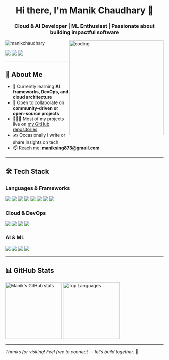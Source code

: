 <h1 align="center">Hi there, I'm Manik Chaudhary 👋</h1>
<h3 align="center">Cloud & AI Developer | ML Enthusiast | Passionate about building impactful software</h3>

<img align="right" alt="coding" width="300" src="https://user-images.githubusercontent.com/88606641/210141549-43c27f0e-e4b1-4708-a974-52fde3cc8a1c.gif">

<p align="left"> 
  <img src="https://komarev.com/ghpvc/?username=manikchaudhary&style=flat-square&color=blue" alt="manikchaudhary" />
</p>

<p align="left">
  <a href="https://www.linkedin.com/in/chaudharymanik/" target="_blank">
    <img src="https://img.shields.io/badge/LinkedIn-0077B5?style=for-the-badge&logo=linkedin&logoColor=white" />
  </a>
  <a href="mailto:maniksing873@gmail.com">
    <img src="https://img.shields.io/badge/Gmail-D14836?style=for-the-badge&logo=gmail&logoColor=white" />
  </a>
  <a href="https://manik-portfolio-smoky.vercel.app/" target="_blank">
    <img src="https://img.shields.io/badge/Portfolio-000000?style=for-the-badge&logo=vercel&logoColor=white" />
  </a>
</p>

---

## 🧐 About Me

- 🌱 Currently learning **AI frameworks, DevOps, and cloud architecture**  
- 🤝 Open to collaborate on **community-driven or open-source projects**  
- 👨🏻‍💻 Most of my projects live on [my GitHub repositories](https://github.com/chaudharymanik?tab=repositories)  
- ✍️ Occasionally I write or share insights on tech  
- 📫 Reach me: **maniksing873@gmail.com**

---

## 🛠️ Tech Stack

### Languages & Frameworks

<p align="left">
  <img src="https://img.shields.io/badge/C-00599C?style=for-the-badge&logo=c&logoColor=white"/>
  <img src="https://img.shields.io/badge/C++-00599C?style=for-the-badge&logo=c%2B%2B&logoColor=white"/>
  <img src="https://img.shields.io/badge/Java-ED8B00?style=for-the-badge&logo=java&logoColor=white"/>
  <img src="https://img.shields.io/badge/Python-3776AB?style=for-the-badge&logo=python&logoColor=white"/>
  <img src="https://img.shields.io/badge/JavaScript-323330?style=for-the-badge&logo=javascript&logoColor=F7DF1E"/>
  <img src="https://img.shields.io/badge/React-20232A?style=for-the-badge&logo=react&logoColor=61DAFB"/>
  <img src="https://img.shields.io/badge/Node.js-43853D?style=for-the-badge&logo=node.js&logoColor=white"/>
  <img src="https://img.shields.io/badge/Express.js-404D59?style=for-the-badge&logo=express&logoColor=white"/>
</p>

### Cloud & DevOps

<p align="left">
  <img src="https://img.shields.io/badge/AWS-232F3E?style=for-the-badge&logo=amazon-aws&logoColor=white"/>
  <img src="https://img.shields.io/badge/Azure-0078D4?style=for-the-badge&logo=microsoft-azure&logoColor=white"/>
  <img src="https://img.shields.io/badge/Docker-2496ED?style=for-the-badge&logo=docker&logoColor=white"/>
  <img src="https://img.shields.io/badge/Kubernetes-326CE5?style=for-the-badge&logo=kubernetes&logoColor=white"/>
</p>

### AI & ML

<p align="left">
  <img src="https://img.shields.io/badge/TensorFlow-FF6F00?style=for-the-badge&logo=tensorflow&logoColor=white"/>
  <img src="https://img.shields.io/badge/PyTorch-EE4C2C?style=for-the-badge&logo=pytorch&logoColor=white"/>
  <img src="https://img.shields.io/badge/Scikit--Learn-F7931E?style=for-the-badge&logo=scikit-learn&logoColor=white"/>
  <img src="https://img.shields.io/badge/OpenAI-005571?style=for-the-badge&logo=openai&logoColor=white"/>
</p>

---

## 📊 GitHub Stats

<p align="left">
  <img src="https://github-readme-stats.vercel.app/api?username=chaudharymanik&show_icons=true&theme=tokyonight" alt="Manik's GitHub stats" height="180px"/>
  <img src="https://github-readme-stats.vercel.app/api/top-langs/?username=chaudharymanik&layout=compact&theme=tokyonight" alt="Top Languages" height="180px"/>
</p>

---

*Thanks for visiting! Feel free to connect — let’s build together.* 🚀
